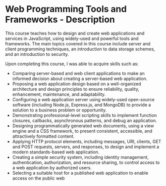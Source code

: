 # Web Programming Tools and Frameworks - Description

This course teaches how to design and create web applications and services in JavaScript, using widely-used and powerful tools and frameworks. The main topics covered in this course include server and client programming techniques, an introduction to data storage schemes, and an introduction to security.

Upon completing this course, I was able to acquire skills such as:
- Comparing server-based and web client applications to make an informed decision about creating a server-based web application.
- Proposing a web application design based on a well-organized architecture and design principles to ensure reliability, quality, enhancement, maintenance, and adaptability.
- Configuring a web application server using widely-used open-source software (including Node.js, Express.js, and MongoDB) to provide a solution to a business problem or opportunity.
- Demonstrating professional-level scripting skills to implement function closures, callbacks, asynchronous patterns, and debug an application.
- Designing programmatically generated web documents, using a view engine and a CSS framework, to present consistent, accessible, and attractively formatted content.
- Applying HTTP protocol elements, including messages, URI, clients, GET and POST requests, servers, and responses, to design and implement a modern standards-based web application.
- Creating a simple security system, including identity management, authentication, authorization, and resource sharing, to control access to a web application by authorized users.
- Selecting a suitable host for a published web application to enable access on the public web
